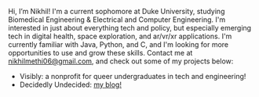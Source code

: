 Hi, I’m Nikhil! I'm a current sophomore at Duke University, studying Biomedical Engineering & Electrical and Computer Engineering. I'm interested in just about everything tech and policy, but especially emerging tech in digital health, space exploration, and ar/vr/xr applications. I'm currently familiar with Java, Python, and C, and I'm looking for more opportunities to use and grow these skills. Contact me at nikhilmethi06@gmail.com, and check out some of my projects below:

- Visibly: a nonprofit for queer undergraduates in tech and engineering!
- Decidedly Undecided: [my blog!](nikhilmethi.beehiiv.com)
